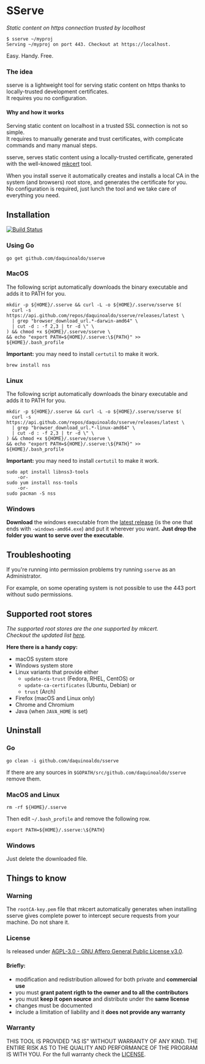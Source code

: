 # SServe
_Static content on https connection trusted by localhost_

```
$ sserve ~/myproj
Serving ~/myproj on port 443. Checkout at https://localhost.
```
Easy. Handy. Free.

### The idea
sserve is a lightweight tool for serving static content on https thanks to locally-trusted development certificates.  
It requires you no configuration.

#### Why and how it works
Serving static content on localhost in a trusted SSL connection is not so simple.  
It requires to manually generate and trust certificates, with complicate commands and many manual steps.

sserve, serves static content using a locally-trusted certificate, generated with the well-knowed [mkcert](https://github.com/FiloSottile/mkcert) tool.

When you install sserve it automatically creates and installs a local CA in the system (and browsers) root store, and generates the certificate for you.  
No configuration is required, just lunch the tool and we take care of everything you need.


## Installation
[![Build Status](https://travis-ci.org/daquinoaldo/sserve.svg?branch=master)](https://travis-ci.org/daquinoaldo/sserve)

### Using Go
```
go get github.com/daquinoaldo/sserve
```

### MacOS
The following script automatically downloads the binary executable and adds it to PATH for you.
```
mkdir -p ${HOME}/.sserve && curl -L -o ${HOME}/.sserve/sserve $(
  curl -s https://api.github.com/repos/daquinoaldo/sserve/releases/latest \
  | grep "browser_download_url.*-darwin-amd64" \
  | cut -d : -f 2,3 | tr -d \" \
) && chmod +x ${HOME}/.sserve/sserve \
&& echo "export PATH=${HOME}/.sserve:\${PATH}" >> ${HOME}/.bash_profile
```

**Important:** you may need to install `certutil` to make it work.
```
brew install nss
```

### Linux
The following script automatically downloads the binary executable and adds it to PATH for you.
```
mkdir -p ${HOME}/.sserve && curl -L -o ${HOME}/.sserve/sserve $(
  curl -s https://api.github.com/repos/daquinoaldo/sserve/releases/latest \
  | grep "browser_download_url.*-linux-amd64" \
  | cut -d : -f 2,3 | tr -d \" \
) && chmod +x ${HOME}/.sserve/sserve \
&& echo "export PATH=${HOME}/.sserve:\${PATH}" >> ${HOME}/.bash_profile
```

**Important:** you may need to install `certutil` to make it work.
```
sudo apt install libnss3-tools
    -or-
sudo yum install nss-tools
    -or-
sudo pacman -S nss
```

### Windows
**Download** the windows executable from the [latest release](https://github.com/daquinoaldo/sserve/releases/latest) (is the one that ends with `-windows-amd64.exe`) and put it wherever you want. **Just drop the folder you want to serve over the executable**.


## Troubleshooting
If you're running into permission problems try running `sserve` as an Administrator.

For example, on some operating system is not possible to use the 443 port without sudo permissions.


## Supported root stores
_The supported root stores are the one supported by mkcert.  
Checkout the updated list [here](https://github.com/FiloSottile/mkcert/blob/master/README.md#supported-root-stores)._

**Here there is a handy copy:**
- macOS system store
- Windows system store
- Linux variants that provide either
    - `update-ca-trust` (Fedora, RHEL, CentOS) or
    - `update-ca-certificates` (Ubuntu, Debian) or
    - `trust` (Arch)
- Firefox (macOS and Linux only)
- Chrome and Chromium
- Java (when `JAVA_HOME` is set)


## Uninstall

### Go
```
go clean -i github.com/daquinoaldo/sserve
```
If there are any sources in `$GOPATH/src/github.com/daquinoaldo/sserve` remove them.

### MacOS and Linux
```
rm -rf ${HOME}/.sserve
```
Then edit `~/.bash_profile` and remove the following row.
```
export PATH=${HOME}/.sserve:\${PATH}
```

### Windows
Just delete the downloaded file.

## Things to know

### Warning
The `rootCA-key.pem` file that mkcert automatically generates when installing sserve gives complete power to intercept secure requests from your machine. Do not share it.

### License
Is released under [AGPL-3.0 - GNU Affero General Public License v3.0](LICENSE).

#### Briefly:
- modification and redistribution allowed for both private and **commercial use**
- you must **grant patent rigth to the owner and to all the contributors**
- you must **keep it open source** and distribute under the **same license**
- changes must be documented
- include a limitation of liability and it **does not provide any warranty**

### Warranty
THIS TOOL IS PROVIDED "AS IS" WITHOUT WARRANTY OF ANY KIND.
THE ENTIRE RISK AS TO THE QUALITY AND PERFORMANCE OF THE PROGRAM IS WITH YOU.
For the full warranty check the [LICENSE](LICENSE).